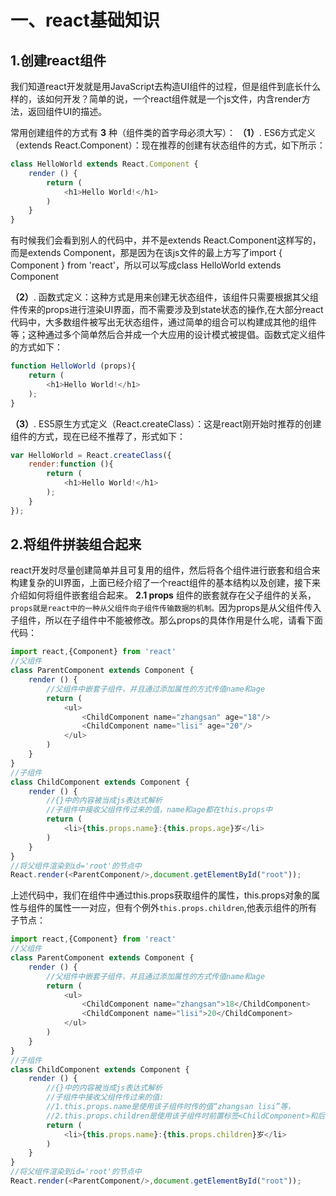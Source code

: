 # 一、react基础知识
## 1.创建react组件
我们知道react开发就是用JavaScript去构造UI组件的过程，但是组件到底长什么样的，该如何开发？简单的说，一个react组件就是一个js文件，内含render方法，返回组件UI的描述。

常用创建组件的方式有 **3** 种（组件类的首字母必须大写）：
**（1）**.  ES6方式定义（extends React.Component）：现在推荐的创建有状态组件的方式，如下所示：
```javascript
class HelloWorld extends React.Component {
    render () {
        return (
            <h1>Hello World!</h1>
        )
    }
}
```
有时候我们会看到别人的代码中，并不是extends React.Component这样写的，而是extends Component，那是因为在该js文件的最上方写了import { Component } from 'react'，所以可以写成class HelloWorld extends Component

**（2）**.  函数式定义：这种方式是用来创建无状态组件，该组件只需要根据其父组件传来的props进行渲染UI界面，而不需要涉及到state状态的操作,在大部分react代码中，大多数组件被写出无状态组件，通过简单的组合可以构建成其他的组件等；这种通过多个简单然后合并成一个大应用的设计模式被提倡。函数式定义组件的方式如下：
```javascript
function HelloWorld (props){
    return (
        <h1>Hello World!</h1>
    );
}
```
**（3）**.  ES5原生方式定义（React.createClass）：这是react刚开始时推荐的创建组件的方式，现在已经不推荐了，形式如下：
```javascript
var HelloWorld = React.createClass({
    render:function (){
        return (
            <h1>Hello World!</h1>
        );
    }
});
```
## 2.将组件拼装组合起来
react开发时尽量创建简单并且可复用的组件，然后将各个组件进行嵌套和组合来构建复杂的UI界面，上面已经介绍了一个react组件的基本结构以及创建，接下来介绍如何将组件嵌套组合起来。
**2.1 props**
组件的嵌套就存在父子组件的关系，`props就是react中的一种从父组件向子组件传输数据的机制。`因为props是从父组件传入子组件，所以在子组件中不能被修改。那么props的具体作用是什么呢，请看下面代码：
```javascript
import react,{Component} from 'react'
//父组件
class ParentComponent extends Component {
    render () {
        //父组件中嵌套子组件，并且通过添加属性的方式传值name和age
        return (
            <ul>
                <ChildComponent name="zhangsan" age="18"/>
                <ChildComponent name="lisi" age="20"/>
            </ul>
        )
    }
}
//子组件
class ChildComponent extends Component {
    render () {
        //{}中的内容被当成js表达式解析
        //子组件中接收父组件传过来的值，name和age都在this.props中
        return (
            <li>{this.props.name}:{this.props.age}岁</li>
        )
    }
}
//将父组件渲染到id='root'的节点中
React.render(<ParentComponent/>,document.getElementById("root"));
```

上述代码中，我们在组件中通过this.props获取组件的属性，this.props对象的属性与组件的属性一一对应，但有个例外`this.props.children`,他表示组件的所有子节点：
```javascript
import react,{Component} from 'react'
//父组件
class ParentComponent extends Component {
    render () {
        //父组件中嵌套子组件，并且通过添加属性的方式传值name和age
        return (
            <ul>
                <ChildComponent name="zhangsan">18</ChildComponent>
                <ChildComponent name="lisi">20</ChildComponent>
            </ul>
        )
    }
}
//子组件
class ChildComponent extends Component {
    render () {
        //{}中的内容被当成js表达式解析
        //子组件中接收父组件传过来的值:
        //1.this.props.name是使用该子组件时传的值“zhangsan lisi”等，
        //2.this.props.children是使用该子组件时前置标签<ChildComponent>和后置标签</ChildComponent>之间的内容“18  20”等
        return (
            <li>{this.props.name}:{this.props.children}岁</li>
        )
    }
}
//将父组件渲染到id='root'的节点中
React.render(<ParentComponent/>,document.getElementById("root"));
```

